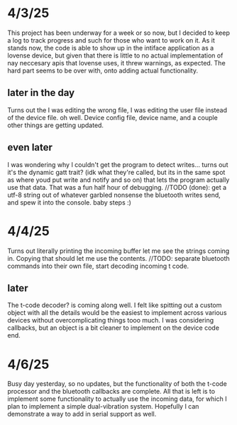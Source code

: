 # 4/3/25
This project has been underway for a week or so now, but I decided to keep a log to track progress and such for those who want to work on it. As it stands now, the code is able to show up in the intiface application as a lovense device, but given that there is little to no actual implementation of nay neccesary apis that lovense uses, it threw warnings, as expected. The hard part seems to be over with, onto adding actual functionality.

## later in the day
Turns out the I was editing the wrong file, I was editing the user file instead of the device file. oh well. Device config file, device name, and a couple other things are getting updated.

## even later
I was wondering why I couldn't get the program to detect writes... turns out it's the dynamic gatt trait? (idk what they're called, but its in the same spot as where youd put write and notify and so on) that lets the program actually use that data. That was a fun half hour of debugging. 
//TODO (done): get a utf-8 string out of whatever garbled nonsense the bluetooth writes send, and spew it into the console. baby steps :)

# 4/4/25
Turns out literally printing the incoming buffer let me see the strings coming in. Copying that should let me use the contents.
//TODO: separate bluetooth commands into their own file, start decoding incoming t code.

## later
The t-code decoder? is coming along well. I felt like spitting out a custom object with all the details would be the easiest to implement across various devices without overcomplicating things tooo much. I was considering callbacks, but an object is a bit cleaner to implement on the device code end.

# 4/6/25
Busy day yesterday, so no updates, but the functionality of both the t-code processor and the bluetooth callbacks are complete. All that is left is to implement some functionality to actually use the incoming data, for which I plan to implement a simple dual-vibration system. Hopefully I can demonstrate a way to add in serial support as well.